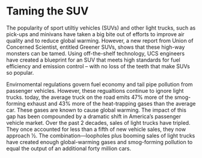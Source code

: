 # Taming the SUV
The popularity of sport utiltiy vehicles (SUVs) and other light trucks, such as pick-ups and minivans have taken a big bite out of efforts to improve air quality and to reduce global warming. However, a new report from Union of Concerned Scientist, entitled Greener SUVs, shows that these high-way monsters can be tamed. Using off-the-shelf technology, UCS engineers have created a blueprint for an SUV that meets high standards for fuel efficiency and emission control – with no loss of the teeth that make SUVs so popular.

Envirnomental regulations govern fuel economy and tail pipe pollution from passenger vehicles.  However, these regualtions continue to ignore light trucks. today, the average truck on the road emits 47% more of the smog-forming exhaust and 43% more of the heat-trapping gases than the average car. These gases are known to cause global warming. The impact of this gap
has been compounded by a dramatic shift in America’s passenger vehicle market. Over the past 2 decades, sales of light trucks have tripled. They once accounted for less than a fifth of new vehicle sales, they now approach 1⁄2. The combination—loopholes plus booming sales of light trucks have created enough global-warming gases and smog-forming pollution to equal the output of an additional forty million cars.